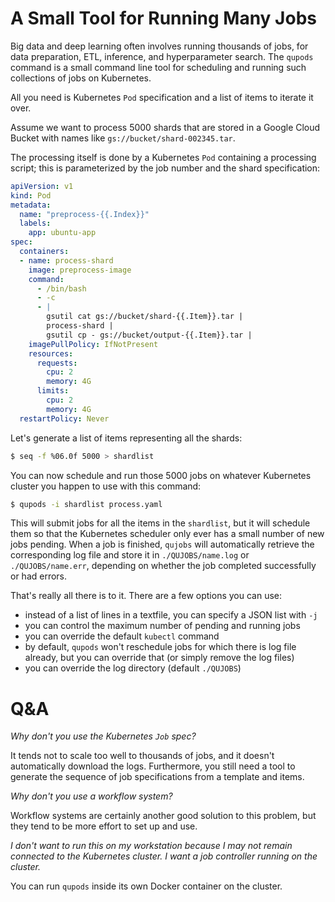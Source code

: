 # A Small Tool for Running Many Jobs

Big data and deep learning often involves running thousands of jobs,
for data preparation, ETL, inference, and hyperparameter search.
The `qupods` command is a small command line tool for scheduling and
running such collections of jobs on Kubernetes.

All you need is Kubernetes `Pod` specification and a list of items
to iterate it over.

Assume we want to process 5000 shards that are stored in a Google Cloud
Bucket with names like `gs://bucket/shard-002345.tar`.

The processing itself is done by a Kubernetes `Pod` containing
a processing script; this is parameterized by the job number and the
shard specification:


```YAML
apiVersion: v1
kind: Pod
metadata:
  name: "preprocess-{{.Index}}"
  labels:
    app: ubuntu-app
spec:
  containers:
  - name: process-shard
    image: preprocess-image
    command:
      - /bin/bash
      - -c
      - |
        gsutil cat gs://bucket/shard-{{.Item}}.tar |
        process-shard |
        gsutil cp - gs://bucket/output-{{.Item}}.tar |
    imagePullPolicy: IfNotPresent
    resources:
      requests:
        cpu: 2
        memory: 4G
      limits:
        cpu: 2
        memory: 4G
  restartPolicy: Never
```

Let's generate a list of items representing all the shards:

```Bash
$ seq -f %06.0f 5000 > shardlist
```

You can now schedule and run those 5000 jobs on whatever Kubernetes
cluster you happen to use with this command:

```Bash
$ qupods -i shardlist process.yaml
```

This will submit jobs for all the items in the `shardlist`, but it will
schedule them so that the Kubernetes scheduler only ever has a small number
of new jobs pending. When a job is finished, `qujobs` will automatically
retrieve the corresponding log file and store it in `./QUJOBS/name.log` or
`./QUJOBS/name.err`, depending on whether the job completed successfully
or had errors.

That's really all there is to it. There are a few options you can use:

- instead of a list of lines in a textfile, you can specify a JSON list with `-j`
- you can control the maximum number of pending and running jobs
- you can override the default `kubectl` command
- by default, `qupods` won't reschedule jobs for which there is log file already,
  but you can override that (or simply remove the log files)
- you can override the log directory (default `./QUJOBS`)

# Q&A

*Why don't you use the Kubernetes `Job` spec?*

It tends not to scale too well to thousands of jobs, and it doesn't
automatically download the logs. Furthermore, you still need a tool
to generate the sequence of job specifications from a template and items.

*Why don't you use a workflow system?*

Workflow systems are certainly another good solution to this problem,
but they tend to be more effort to set up and use.

*I don't want to run this on my workstation because I may not remain connected
to the Kubernetes cluster. I want a job controller running on the cluster.* 

You can run `qupods` inside its own Docker container on the cluster.
